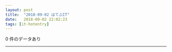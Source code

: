 ```yaml
---
layout: post
title:  "2018-09-02 はてぶIT"
date:   2018-09-02 22:02:23
tags: [it-hotentry]
---
```

0 件のデータあり

<hr>
